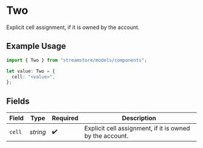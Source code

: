 # Two

Explicit cell assignment, if it is owned by the account.

## Example Usage

```typescript
import { Two } from "streamstore/models/components";

let value: Two = {
  cell: "<value>",
};
```

## Fields

| Field                                                    | Type                                                     | Required                                                 | Description                                              |
| -------------------------------------------------------- | -------------------------------------------------------- | -------------------------------------------------------- | -------------------------------------------------------- |
| `cell`                                                   | *string*                                                 | :heavy_check_mark:                                       | Explicit cell assignment, if it is owned by the account. |